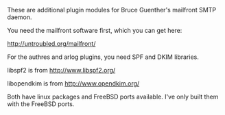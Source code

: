 These are additional plugin modules for Bruce Guenther's mailfront SMTP daemon.

You need the mailfront software first, which you can get here:

http://untroubled.org/mailfront/

For the authres and arlog plugins, you need SPF and DKIM libraries.

libspf2 is from http://www.libspf2.org/

libopendkim is from http://www.opendkim.org/

Both have linux packages and FreeBSD ports available.  I've only built
them with the FreeBSD ports.



